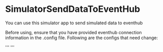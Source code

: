# SimulatorSendDataToEventHub
You can use this simulator app to send simulated data to eventhub

Before using, ensure that you have provided eventhub connection information in the .config file. Following are the configs that need change:

'''
<add key="SBNameSpace" value="put your service bus namespace here" />
    <add key="EHName" value="put your event hub name here" />
    <add key="AccessPolicyName" value="put your event hub access policy name. Note- it should have manage permission" />
    <add key="AccessPolicyKey" value="put your event hub access policy key. Note- it should have manage permission" />
'''

